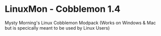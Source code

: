 # LinuxMon - Cobblemon 1.4
Mysty Morning's Linux Cobblemon Modpack (Works on Windows &amp; Mac but is specically meant to be used by Linux Users)
